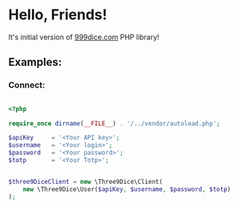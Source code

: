 # Hello, Friends!

It's initial version of [999dice.com](https://www.999dice.com/?79432757) PHP library!


## Examples:

### Connect:
```php

<?php

require_once dirname(__FILE__) . '/../vendor/autoload.php';

$apiKey     = '<Your API key>';
$username   = '<Your login>';
$password   = '<Your password>';
$totp       = '<Your Totp>';


$three9DiceClient = new \Three9Dice\Client(
	new \Three9Dice\User($apiKey, $username, $password, $totp)
);

```